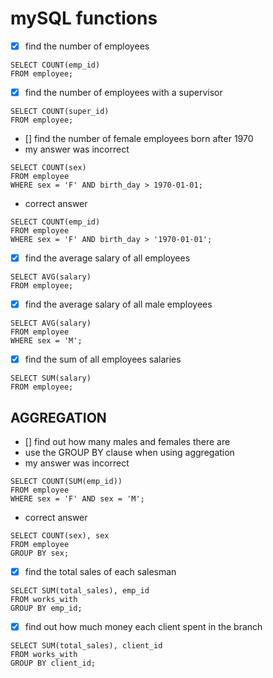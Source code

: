 # mySQL functions

- [x] find the number of employees

```
SELECT COUNT(emp_id)
FROM employee;
```

- [x] find the number of employees with a supervisor

```
SELECT COUNT(super_id)
FROM employee;
```

- [] find the number of female employees born after 1970
- my answer was incorrect

```
SELECT COUNT(sex)
FROM employee
WHERE sex = 'F' AND birth_day > 1970-01-01;
```

- correct answer

```
SELECT COUNT(emp_id)
FROM employee
WHERE sex = 'F' AND birth_day > '1970-01-01';
```

- [x] find the average salary of all employees

```
SELECT AVG(salary)
FROM employee;
```

- [x] find the average salary of all male employees

```
SELECT AVG(salary)
FROM employee
WHERE sex = 'M';
```

- [x] find the sum of all employees salaries

```
SELECT SUM(salary)
FROM employee;
```

## AGGREGATION

- [] find out how many males and females there are
- use the GROUP BY clause when using aggregation
- my answer was incorrect

```
SELECT COUNT(SUM(emp_id))
FROM employee
WHERE sex = 'F' AND sex = 'M';
```

- correct answer

```
SELECT COUNT(sex), sex
FROM employee
GROUP BY sex;
```

- [x] find the total sales of each salesman

```
SELECT SUM(total_sales), emp_id
FROM works_with
GROUP BY emp_id;
```

- [x] find out how much money each client spent in the branch

```
SELECT SUM(total_sales), client_id
FROM works_with
GROUP BY client_id;
```

